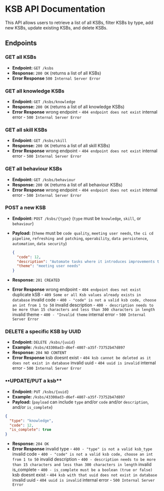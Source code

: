 # KSB API Documentation

This API allows users to retrieve a list of all KSBs, filter KSBs by type, add new KSBs, update existing KSBs, and delete KSBs.


## Endpoints  

### **GET all KSBs**  
- **Endpoint:** `GET /ksbs`  
- **Response:** `200 OK` (returns a list of all KSBs) 
- **Error Response** 
  `500 Internal Server Error`

### **GET all knowledge KSBs**  
- **Endpoint:** `GET /ksbs/knowledge`  
- **Response:** `200 OK` (returns a list of all knowledge KSBs)  
- **Error Response** 
  wrong endpoint - `404 endpoint does not exist`
  internal error - `500 Internal Server Error`


### **GET all skill KSBs**  
- **Endpoint:** `GET /ksbs/skill`  
- **Response:** `200 OK` (returns a list of all skill KSBs)  
- **Error Response** 
  wrong endpoint - `404 endpoint does not exist`
  internal error - `500 Internal Server Error`


### **GET all behaviour KSBs**  
- **Endpoint:** `GET /ksbs/behaviour`  
- **Response:** `200 OK` (returns a list of all behaviour KSBs) 
- **Error Response** 
  wrong endpoint - `404 endpoint does not exist`
  internal error - `500 Internal Server Error`


### **POST a new KSB**  
- **Endpoint:** `POST /ksbs/{type}` (`type` must be `knowledge`, `skill`, or `behaviour`)  
- **Payload:**   (`theme` must be `code quality`, `meeting user needs`, `the ci cd pipeline`, `refreshing and patching`, `operability`, `data persistence`, `automation`, `data security`)

  ```json
  {
    "code": 12,
    "description": "Automate tasks where it introduces improvements to the efficiency of business processes and reduces waste, considering the effort and cost of automation.",
    "theme": "meeting user needs"
  }
- **Response:** `201 CREATED`
- **Error Response** 
  wrong endpoint - `404 endpoint does not exist`
  duplicate kSB - `409 Some or all Ksb values already exists in database`
  invalid code - `400 - "code" is not a valid ksb code, choose an int from 1 to 50`
  invalid description - `400 - description needs to be more than 15 characters and less than 300 characters in length`
  invalid theme - `400 - "Invalid theme`
  internal error - `500 Internal Server Error`


### **DELETE a specific KSB by UUID** 
- **Endpoint:** `DELETE /ksbs/{uuid}`
- **Example:** `/ksbs/43300ad3-d6ef-4807-a35f-73752b47d897`  
- **Response:** `204 NO CONTENT`
- **Error Response** 
    ksb doesnt exist - `404 ksb cannot be deleted as it does not exist in database`
    invalid uuid - `404 uuid is invalid`
    internal error - `500 Internal Server Error`



### ••UPDATE/PUT a ksb**
- **Endpoint:** `PUT /ksbs/{uuid}`
- **Example:** `/ksbs/43300ad3-d6ef-4807-a35f-73752b47d897`  
- **Payload:** (`payload` can include `type` and/or `code` and/or `description`, and/or `is_complete`)
```json
{
  "type": "knowledge", 
  "code": 12,
  "is_complete": true
}
```
- **Response:** `204 OK`
- **Error Response** 
    invalid type - `400 - "type" is not a valid ksb_type`
    invalid code - `400 - "code" is not a valid ksb code, choose an int from 1 to 50`
    invalid description - `400 - description needs to be more than 15 characters and less than 300 characters in length`
    invalid is_complete - `400 - is_complete must be a boolean (true or false)`
    ksb doesnt exist - `404 ksb with that uuid does not exist in database`
    invalid uuid - `404 uuid is invalid`
    internal error - `500 Internal Server Error`
